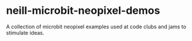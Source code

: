 # neill-microbit-neopixel-demos
A collection of microbit neopixel examples used at code clubs and jams to stimulate ideas.
